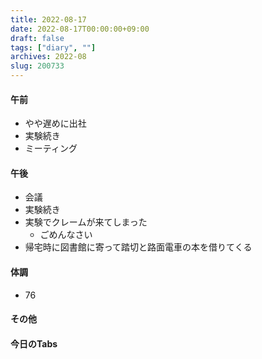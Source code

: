 ```yaml
---
title: 2022-08-17
date: 2022-08-17T00:00:00+09:00
draft: false
tags: ["diary", ""]
archives: 2022-08
slug: 200733
---
```

#### 午前
- やや遅めに出社
- 実験続き
- ミーティング
#### 午後
- 会議
- 実験続き
- 実験でクレームが来てしまった
  - ごめんなさい
- 帰宅時に図書館に寄って踏切と路面電車の本を借りてくる
#### 体調
- 76
#### その他
#### 今日のTabs